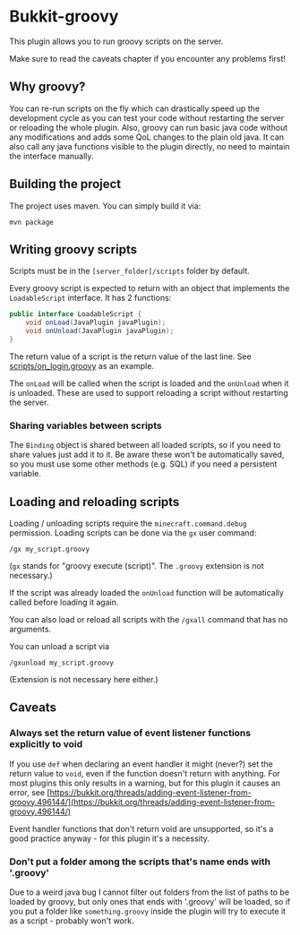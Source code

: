 # Bukkit-groovy

This plugin allows you to run groovy scripts on the server.

Make sure to read the caveats chapter if you encounter any problems first!


## Why groovy?

You can re-run scripts on the fly which can drastically speed up the development cycle as 
you can test your code without restarting the server or reloading the whole plugin. Also, 
groovy can run basic java code without any modifications and adds some QoL changes to the
plain old java. It can also call any java functions visible to the plugin directly, no need 
to maintain the interface manually.


## Building the project

The project uses maven. You can simply build it via:
```shell
mvn package
```


## Writing groovy scripts

Scripts must be in the `[server_folder]/scripts` folder by default.

Every groovy script is expected to return with an object that implements the 
`LoadableScript` interface. It has 2 functions:

```java
public interface LoadableScript {
    void onLoad(JavaPlugin javaPlugin);
    void onUnload(JavaPlugin javaPlugin);
}
```

The return value of a script is the return value of the last line. See 
[scripts/on_login.groovy](scripts/on_login.groovy) as an example.

The `onLoad` will be called when the script is loaded and the `onUnload` when it is 
unloaded. These are used to support reloading a script without restarting the server.


### Sharing variables between scripts

The `Binding` object is shared between all loaded scripts, so if you need to share values 
just add it to it. Be aware these won't be automatically saved, so you must use some other 
methods (e.g. SQL) if you need a persistent variable.


## Loading and reloading scripts

Loading / unloading scripts require the `minecraft.command.debug` permission. Loading scripts
can be done via the `gx` user command:

```
/gx my_script.groovy
```
(`gx` stands for "groovy execute (script)". The `.groovy` extension is not necessary.)

If the script was already loaded the `onUnload` function will be automatically called 
before loading it again.

You can also load or reload all scripts with the `/gxall` command that has no arguments.

You can unload a script via
```
/gxunload my_script.groovy
```
(Extension is not necessary here either.)


## Caveats

### Always set the return value of event listener functions explicitly to void

If you use `def` when declaring an event handler it might (never?) set the return value
to `void`, even if the function doesn't return with anything. For most plugins this only
results in a warning, but for this plugin it causes an error, see
[https://bukkit.org/threads/adding-event-listener-from-groovy.496144/](https://bukkit.org/threads/adding-event-listener-from-groovy.496144/)

Event handler functions that don't return void are unsupported, so it's a good practice
anyway - for this plugin it's a necessity.


### Don't put a folder among the scripts that's name ends with '.groovy'

Due to a weird java bug I cannot filter out folders from the list of paths to be loaded by groovy, but only 
ones that ends with '.groovy' will be loaded, so if you put a folder like `something.groovy` inside the
plugin will try to execute it as a script - probably won't work.
